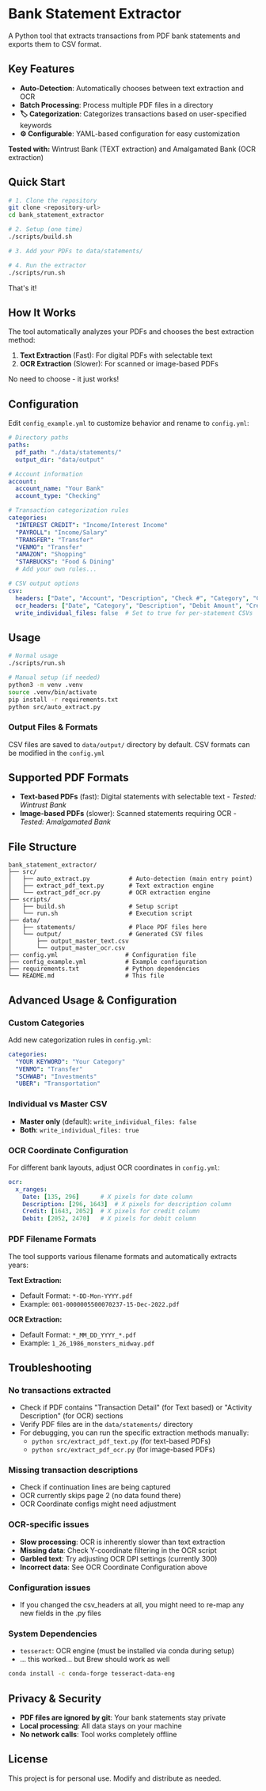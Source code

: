 # Bank Statement Extractor

A Python tool that extracts transactions from PDF bank statements and exports them to CSV format.

## Key Features

- **Auto-Detection**: Automatically chooses between text extraction and OCR
- **Batch Processing**: Process multiple PDF files in a directory
- **🏷️ Categorization**: Categorizes transactions based on user-specified keywords
- **⚙️ Configurable**: YAML-based configuration for easy customization

**Tested with:** Wintrust Bank (TEXT extraction) and Amalgamated Bank (OCR extraction)

## Quick Start

```bash
# 1. Clone the repository
git clone <repository-url>
cd bank_statement_extractor

# 2. Setup (one time)
./scripts/build.sh

# 3. Add your PDFs to data/statements/

# 4. Run the extractor
./scripts/run.sh
```

That's it!

## How It Works

The tool automatically analyzes your PDFs and chooses the best extraction method:

1. **Text Extraction** (Fast): For digital PDFs with selectable text
2. **OCR Extraction** (Slower): For scanned or image-based PDFs

No need to choose - it just works!

## Configuration

Edit `config_example.yml` to customize behavior and rename to `config.yml`:

```yaml
# Directory paths
paths:
  pdf_path: "./data/statements/"
  output_dir: "data/output"

# Account information
account:
  account_name: "Your Bank"
  account_type: "Checking"

# Transaction categorization rules
categories:
  "INTEREST CREDIT": "Income/Interest Income"
  "PAYROLL": "Income/Salary"
  "TRANSFER": "Transfer"
  "VENMO": "Transfer"
  "AMAZON": "Shopping"
  "STARBUCKS": "Food & Dining"
  # Add your own rules...

# CSV output options
csv:
  headers: ["Date", "Account", "Description", "Check #", "Category", "Credit", "Debit", "Account Name"]
  ocr_headers: ["Date", "Category", "Description", "Debit Amount", "Credit Amount"]
  write_individual_files: false  # Set to true for per-statement CSVs
```

## Usage

```bash
# Normal usage
./scripts/run.sh

# Manual setup (if needed)
python3 -m venv .venv
source .venv/bin/activate
pip install -r requirements.txt
python src/auto_extract.py
```

### Output Files & Formats
CSV files are saved to `data/output/` directory by default.
CSV formats can be modified in the `config.yml`


## Supported PDF Formats

- **Text-based PDFs** (fast): Digital statements with selectable text - *Tested: Wintrust Bank*
- **Image-based PDFs** (slower): Scanned statements requiring OCR - *Tested: Amalgamated Bank*

## File Structure

```
bank_statement_extractor/
├── src/
│   ├── auto_extract.py           # Auto-detection (main entry point)
│   ├── extract_pdf_text.py       # Text extraction engine
│   └── extract_pdf_ocr.py        # OCR extraction engine
├── scripts/
│   ├── build.sh                  # Setup script
│   └── run.sh                    # Execution script
├── data/
│   ├── statements/               # Place PDF files here
│   └── output/                   # Generated CSV files
│       ├── output_master_text.csv
│       └── output_master_ocr.csv
├── config.yml                   # Configuration file
├── config_example.yml           # Example configuration
├── requirements.txt             # Python dependencies
└── README.md                    # This file
```

## Advanced Usage & Configuration

### Custom Categories
Add new categorization rules in `config.yml`:
```yaml
categories:
  "YOUR KEYWORD": "Your Category"
  "VENMO": "Transfer"
  "SCHWAB": "Investments"
  "UBER": "Transportation"
```

### Individual vs Master CSV
- **Master only** (default): `write_individual_files: false`
- **Both**: `write_individual_files: true`

### OCR Coordinate Configuration
For different bank layouts, adjust OCR coordinates in `config.yml`:
```yaml
ocr:
  x_ranges:
    Date: [135, 296]      # X pixels for date column
    Description: [296, 1643]  # X pixels for description column
    Credit: [1643, 2052]  # X pixels for credit column
    Debit: [2052, 2470]   # X pixels for debit column
```

### PDF Filename Formats
The tool supports various filename formats and automatically extracts years:

**Text Extraction:**
- Default Format: `*-DD-Mon-YYYY.pdf`
- Example: `001-0000005500070237-15-Dec-2022.pdf`

**OCR Extraction:**
- Default Format: `*_MM_DD_YYYY_*.pdf`
- Example: `1_26_1986_monsters_midway.pdf`

## Troubleshooting

### No transactions extracted
- Check if PDF contains "Transaction Detail" (for Text based) or "Activity Description" (for OCR) sections
- Verify PDF files are in the `data/statements/` directory
- For debugging, you can run the specific extraction methods manually:
  - `python src/extract_pdf_text.py` (for text-based PDFs)
  - `python src/extract_pdf_ocr.py` (for image-based PDFs)

### Missing transaction descriptions
- Check if continuation lines are being captured
- OCR currently skips page 2 (no data found there)
- OCR Coordinate configs might need adjustment

### OCR-specific issues
- **Slow processing**: OCR is inherently slower than text extraction
- **Missing data**: Check Y-coordinate filtering in the OCR script
- **Garbled text**: Try adjusting OCR DPI settings (currently 300)
- **Incorrect data**: See OCR Coordinate Configuration above

### Configuration issues
- If you changed the csv_headers at all, you might need to re-map any new fields in the .py files

### System Dependencies
- `tesseract`: OCR engine (must be installed via conda during setup)
- ... this worked... but Brew should work as well
```bash
conda install -c conda-forge tesseract-data-eng
```

## Privacy & Security

- **PDF files are ignored by git**: Your bank statements stay private
- **Local processing**: All data stays on your machine
- **No network calls**: Tool works completely offline

## License

This project is for personal use. Modify and distribute as needed.
